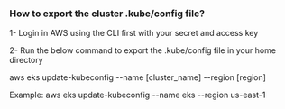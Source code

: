 ### How to export the cluster .kube/config file?

1- Login in AWS using the CLI first with your secret and access key

2- Run the below command to export the .kube/config file in your home directory

aws eks update-kubeconfig --name [cluster_name] --region [region]

Example: aws eks update-kubeconfig --name eks --region us-east-1